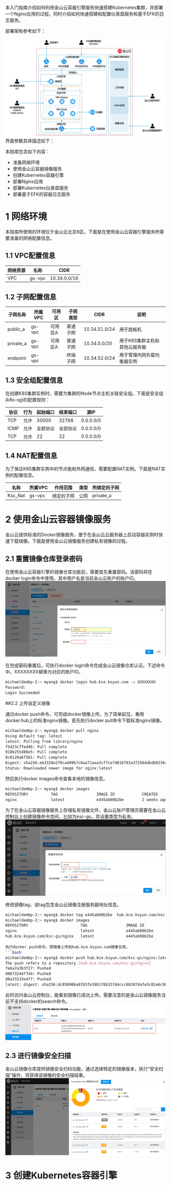 本入门指南介绍如何利用金山云容器引擎服务快速搭建Kubernetes集群，并部署一个Nginx应用的过程。同时介绍如何快速搭建和配置仪表盘服务和基于EFK的日志服务。

部署架构参考如下：


![金山云容器引擎服务架构示意图](https://raw.githubusercontent.com/ksc-sbt/kce-gs/master/images/kce-architecture.png)
界面参数具体描述如下：


本指南包含如下内容：
* 准备网络环境
* 使用金山云容器镜像服务
* 创建Kubernetes容器引擎
* 部署Nginx应用
* 部署Kubernetes仪表盘服务
* 部署基于EFK的容器日志服务



# 1 网络环境
本指南所使用的环境位于金山云北京6区。下面是在使用金山云容器引擎服务所需要准备的网络配置信息。

## 1.1 VPC配置信息

|  网络资源   | 名称  | CIDR  |
|  ----  | ----  | ----  |
| VPC  | gs-vpc |	10.34.0.0/16 |

## 1.2 子网配置信息

|  子网名称   | 所属VPC |可用区 | 子网类型  | CIDR  | 说明|
|  ----  | ----  | ----  |----  |----  |----|
| public_a  | gs-vpc |	可用区A | 普通子网| 10.34.51.0/24|用于跳板机|
| private_a  | gs-vpc |	可用区A | 普通子网| 10.34.0.0/20|用于K8S集群主机和其他云服务器|
| endpoint  | gs-vpc |	 | 终端子网| 10.34.52.0/24|用于管理内网负载均衡器实例|

## 1.3 安全组配置信息
在创建K8S集群实例时，需要为集群的Node节点主机关联安全组。下面是安全组(k8s-sg)的配置规则：

|协议|行为|起始端口|结束端口|源IP|
|----|----|----|----|----|
|TCP|允许|30000|32768|0.0.0.0/0|
|ICMP|允许|全部协议|全部协议|0.0.0.0/0|
|TCP|允许|22|22|0.0.0.0/0|

## 1.4 NAT配置信息
为了保证K8S集群实例中的节点能和外网通信，需要配置NAT实例。下面是NAT实例的配置信息。

|名称|所属VPC|作用范围|类型|所绑定的子网|
|  ----  | ----  | ----  |----  |----  |
|Ksc_Nat|gs-vpc|绑定的子网|公网|private_a|


# 2 使用金山云容器镜像服务
金山云提供标准的Docker镜像服务，便于在金山云云服务器上启动容器实例时快速下载镜像。下面是使用金山云镜像服务创建私有镜像的过程。

## 2.1	重置镜像仓库登录密码
在使用金山云容器引擎的镜像仓库功能前，需要首先重置密码。该密码将在docker login命令中使用。其中用户名是当前金山云账户的账户ID。
![重置镜像服务器密码](https://raw.githubusercontent.com/ksc-sbt/kce-gs/master/images/reset-registry-password.png)

在完成密码重置后，可执行docker login命令完成金山云镜像仓库认证。下述命令中，XXXXXXXX替换为对应的账户ID。
```bash
michaeldembp-2:~ myang$ docker login hub.kce.ksyun.com -u XXXXXXXX
Password: 
Login Succeeded
```
##2.2	上传自定义镜像

通过docker push命令，可完成docker镜像上传。为了简单起见，重用docker.hub上的标准nginx镜像。首先执行docker pull命令下载标准nginx镜像。
```bash
michaeldembp-2:~ myang$ docker pull nginx
Using default tag: latest
latest: Pulling from library/nginx
f5d23c7fed46: Pull complete 
918b255d86e5: Pull complete 
8c0120a6f561: Pull complete 
Digest: sha256:eb3320e2f9ca409b7c0aa71aea3cf7ce7d018f03a372564dbdb023646958770b
Status: Downloaded newer image for nginx:latest
```
然后执行docker images命令查看本地的镜像信息。
```bash
michaeldembp-2:~ myang$ docker images
REPOSITORY          TAG                 IMAGE ID            CREATED             SIZE
nginx               latest              e445ab08b2be        2 weeks ago         126MB
```
为了在金山云容器镜像服务上存储私有镜像文件，金山云账户管理员需要在金山云控制台上创建镜像命令空间，比如为ksc-gs，并设置类型为私有。
![创建私有镜像空间](https://raw.githubusercontent.com/ksc-sbt/kce-gs/master/images/registry-namespace.png)

修改镜像tag，该tag包含金山云镜像注册服务器地址信息。
```bash
michaeldembp-2:~ myang$ docker tag e445ab08b2be  hub.kce.ksyun.com/ksc-gs/nginx:latest
michaeldembp-2:~ myang$ docker images
REPOSITORY                       TAG                 IMAGE ID            CREATED             SIZE
nginx                            latest              e445ab08b2be        2 weeks ago         126MB
hub.kce.ksyun.com/ksc-gs/nginx   latest              e445ab08b2be        2 weeks ago         126MB

执行docker push命令，把镜像上传到hub.kce.ksyun.com镜像仓库。
```bash
michaeldembp-2:~ myang$ docker push hub.kce.ksyun.com/ksc-gs/nginx:latest
The push refers to a repository [hub.kce.ksyun.com/ksc-gs/nginx]
fe6a7a3b3f27: Pushed 
d0673244f7d4: Pushed 
d8a33133e477: Pushed 
latest: digest: sha256:dc85890ba9763fe38b178b337d4ccc802874afe3c02e6c98c304f65b08af958f size: 948
```
此时访问金山云控制台，能看到镜像已成功上传。需要注意的是金山云镜像服务当前不支持docker的search命令。
![金山云容器镜像仓库镜像信息](https://raw.githubusercontent.com/ksc-sbt/kce-gs/master/images/registry-repository.png)
 
## 2.3	进行镜像安全扫描
金山云镜像仓库提供镜像安全扫码功能，通过选择特定的镜像版本，执行“安全扫描”操作，将获得该镜像的安全扫描结果。
![金山云容器镜像仓库镜像信息](https://raw.githubusercontent.com/ksc-sbt/kce-gs/master/images/image-security-scan.png)
 
# 3 创建Kubernetes容器引擎
